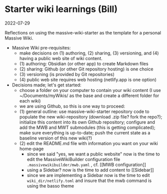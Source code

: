 # Starter wiki learnings (Bill)

2022-07-29

Reflections on using the massive-wiki-starter as the template for a personal Massive Wiki.

- Massive Wiki pre-requisites:
	- make decisions on (1) authoring, (2) sharing, (3) versioning, and (4) having a public web site of wiki content.
	- (1) authoring: Obsidian (or other app) to create Markdown files
	- (2) sharing: Github (or other Git repository hosting) is one choice
	- (3) versioning (is provided by Git repositories)
	- (4) public web site requires web hosting (netlify.app is one option)
- Decisions made; let's get started:
	- choose a folder on your computer to contain your wiki content (I use ~/Documents/myWikis/ as the base and create a different folder for each wiki)
	- we are using Github, so this is one way to proceed:
	- (1) general outline: use massive-wiki-starter repository code to populate the new wiki-repository (download .zip file? fork the repo?); initialize this content into its own Github repository; configure and add the MWB and MWT submodules (this is getting complicated); make sure everything is up-to-date; push the current state as a baseline version of this new wiki(?)
	- (2) edit the README.md file with information you want on your wiki home-page
		- since we said "yes, we want a public website" now is the time to edit the MassiveWikiBuilder configuration file `.massivewikibuilder/mwb.yaml` , cf. [[MWB configuration]]
		- using a Sidebar? now is the time to add content to [[Sidebar]]
		- since we are implementing a Sidebar now is the time to edit `wiki_dir/netlify.toml` and insure that the mwb command is using the basso theme